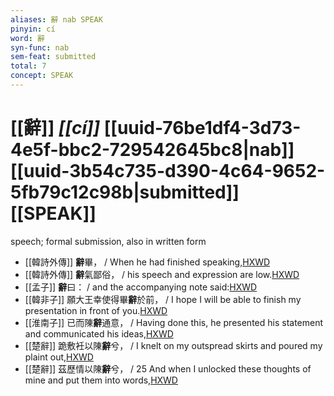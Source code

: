 ```yaml
---
aliases: 辭 nab SPEAK
pinyin: cí
word: 辭
syn-func: nab
sem-feat: submitted
total: 7
concept: SPEAK 
---
```

# [[辭]] *[[cí]]*  [[uuid-76be1df4-3d73-4e5f-bbc2-729542645bc8|nab]] [[uuid-3b54c735-d390-4c64-9652-5fb79c12c98b|submitted]] [[SPEAK]]
speech; formal submission, also in written form
 - [[韓詩外傳]] **辭**畢， / When he had finished speaking,[HXWD](https://hxwd.org/textview.html?location=KR1c0066_tls_007-11a.23)
 - [[韓詩外傳]] **辭**氣鄙俗， / his speech and expression are low.[HXWD](https://hxwd.org/textview.html?location=KR1c0066_tls_009-29a.28)
 - [[孟子]] **辭**曰： / and the accompanying note said:[HXWD](https://hxwd.org/textview.html?location=KR1h0001_tls_004-15a.7)
 - [[韓非子]] 願大王幸使得畢**辭**於前， / I hope I will be able to finish my presentation in front of you.[HXWD](https://hxwd.org/textview.html?location=KR3c0005_tls_002-34a.3)
 - [[淮南子]] 已而陳**辭**通意， / Having done this, he presented his statement and communicated his ideas,[HXWD](https://hxwd.org/textview.html?location=KR3j0010_tls_006-3a.4)
 - [[楚辭]] 跪敷衽以陳**辭**兮， / I knelt on my outspread skirts and poured my plaint out,[HXWD](https://hxwd.org/textview.html?location=KR4a0001_tls_001-6a.2)
 - [[楚辭]] 茲歷情以陳**辭**兮， / 25 And when I unlocked these thoughts of mine and put them into words,[HXWD](https://hxwd.org/textview.html?location=KR4a0001_tls_004-19a.6)